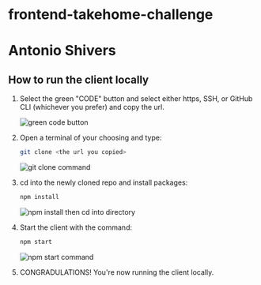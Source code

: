 # frontend-takehome-challenge

# Antonio Shivers

## How to run the client locally

1. Select the green "CODE" button and select either https, SSH, or GitHub CLI (whichever you prefer) and copy the url.

   ![green code button](../frontend-takehome-challenge/src/Images/image1.png)

2. Open a terminal of your choosing and type:

   ```bash
   git clone <the url you copied>
   ```

   ![git clone command](../frontend-takehome-challenge/src/Images/image2.png)

3. cd into the newly cloned repo and install packages:

   ```bash
   npm install
   ```

   ![npm install then cd into directory](../frontend-takehome-challenge/src/Images/image3.png)

4. Start the client with the command:

   ```bash
   npm start
   ```

   ![npm start command](../frontend-takehome-challenge/src/Images/image4.png)

5. CONGRADULATIONS! You're now running the client locally.
